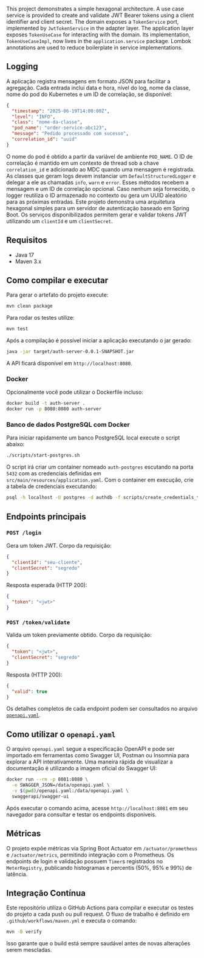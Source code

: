 
This project demonstrates a simple hexagonal architecture. A use case service is
provided to create and validate JWT Bearer tokens using a client identifier and
client secret. The domain exposes a `TokenService` port, implemented by
`JwtTokenService` in the adapter layer. The application layer exposes
`TokenUseCase` for interacting with the domain. Its implementation,
`TokenUseCaseImpl`, now lives in the `application.service` package. Lombok annotations
are used to reduce boilerplate in service implementations.

## Logging

A aplicação registra mensagens em formato JSON para facilitar a agregação. Cada entrada inclui data e hora, nível do log, nome da classe, nome do pod do Kubernetes e um ID de correlação, se disponível:

```json
{
  "timestamp": "2025-06-19T14:00:00Z",
  "level": "INFO",
  "class": "nome-da-classe",
  "pod_name": "order-service-abc123",
  "message": "Pedido processado com sucesso",
  "correlation_id": "uuid"
}
```

O nome do pod é obtido a partir da variável de ambiente `POD_NAME`. O ID de correlação é mantido em um contexto de thread sob a chave `correlation_id` e adicionado ao MDC quando uma mensagem é registrada. As classes que geram logs devem instanciar um `DefaultStructuredLogger` e delegar a ele as chamadas `info`, `warn` e `error`. Esses métodos recebem a mensagem e um ID de correlação opcional. Caso nenhum seja fornecido, o logger reutiliza o ID armazenado no contexto ou gera um UUID aleatório para as próximas entradas.
Este projeto demonstra uma arquitetura hexagonal simples para um servidor de autenticação baseado em Spring Boot. Os serviços disponibilizados permitem gerar e validar tokens JWT utilizando um `clientId` e um `clientSecret`.

## Requisitos

- Java 17
- Maven 3.x

## Como compilar e executar

Para gerar o artefato do projeto execute:

```bash
mvn clean package
```

Para rodar os testes utilize:

```bash
mvn test
```

Após a compilação é possível iniciar a aplicação executando o jar gerado:

```bash
java -jar target/auth-server-0.0.1-SNAPSHOT.jar
```

A API ficará disponível em `http://localhost:8080`.

### Docker

Opcionalmente você pode utilizar o Dockerfile incluso:

```bash
docker build -t auth-server .
docker run -p 8080:8080 auth-server
```

### Banco de dados PostgreSQL com Docker

Para iniciar rapidamente um banco PostgreSQL local execute o script abaixo:

```bash
./scripts/start-postgres.sh
```

O script irá criar um container nomeado `auth-postgres` escutando na porta `5432` com as credenciais definidas em `src/main/resources/application.yaml`.
Com o container em execução, crie a tabela de credenciais executando:

```bash
psql -h localhost -U postgres -d authdb -f scripts/create_credentials_table.sql
```

## Endpoints principais

### `POST /login`

Gera um token JWT. Corpo da requisição:

```json
{
  "clientId": "seu-cliente",
  "clientSecret": "segredo"
}
```

Resposta esperada (HTTP 200):

```json
{
  "token": "<jwt>"
}
```

### `POST /token/validate`

Valida um token previamente obtido. Corpo da requisição:

```json
{
  "token": "<jwt>",
  "clientSecret": "segredo"
}
```

Resposta (HTTP 200):

```json
{
  "valid": true
}
```

Os detalhes completos de cada endpoint podem ser consultados no arquivo [`openapi.yaml`](openapi.yaml).

## Como utilizar o `openapi.yaml`

O arquivo `openapi.yaml` segue a especificação OpenAPI e pode ser importado em
ferramentas como Swagger UI, Postman ou Insomnia para explorar a API
interativamente. Uma maneira rápida de visualizar a documentação é utilizando a
imagem oficial do Swagger UI:

```bash
docker run --rm -p 8081:8080 \
  -e SWAGGER_JSON=/data/openapi.yaml \
  -v $(pwd)/openapi.yaml:/data/openapi.yaml \
  swaggerapi/swagger-ui
```

Após executar o comando acima, acesse `http://localhost:8081` em seu navegador
para consultar e testar os endpoints disponíveis.

## Métricas

O projeto expõe métricas via Spring Boot Actuator em `/actuator/prometheus` e `/actuator/metrics`, permitindo integração com o Prometheus.
Os endpoints de login e validação possuem `Timer`s registrados no `MeterRegistry`,
publicando histogramas e percentis (50%, 95% e 99%) de latência.


## Integração Contínua

Este repositório utiliza o GitHub Actions para compilar e executar os testes do projeto a cada push ou pull request. O fluxo de trabalho é definido em `.github/workflows/maven.yml` e executa o comando:

```bash
mvn -B verify
```

Isso garante que o build está sempre saudável antes de novas alterações serem mescladas.

